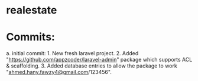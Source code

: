 # realestate

# Commits:
  a. initial commit:
    1. New fresh laravel project.
    2. Added "https://github.com/appzcoder/laravel-admin" package which supports ACL & scaffolding.
    3. Added database entries to allow the package to work "ahmed.hany.fawzy4@gmail.com/123456".
